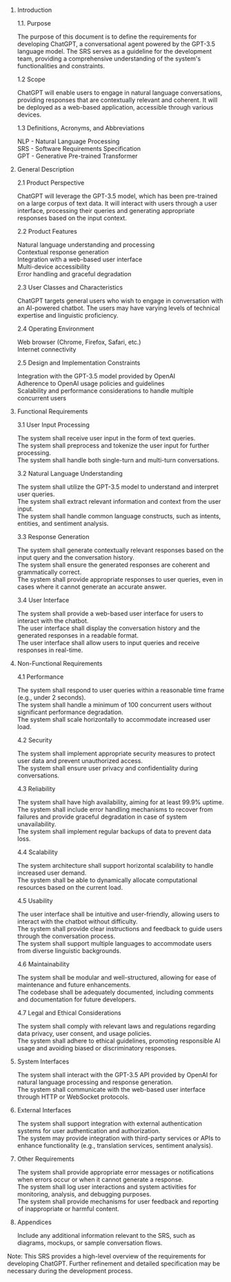 1. Introduction

   1.1. Purpose

   The purpose of this document is to define the requirements for developing ChatGPT, a conversational agent powered by the GPT-3.5 language model. The SRS serves as a guideline for the development team, providing a comprehensive understanding of the system's functionalities and constraints.

   1.2 Scope

   ChatGPT will enable users to engage in natural language conversations, providing responses that are contextually relevant and coherent. It will be deployed as a web-based application, accessible through various devices.

   1.3 Definitions, Acronyms, and Abbreviations

   NLP - Natural Language Processing  
   SRS - Software Requirements Specification  
   GPT - Generative Pre-trained Transformer

2. General Description

   2.1 Product Perspective

   ChatGPT will leverage the GPT-3.5 model, which has been pre-trained on a large corpus of text data. It will interact with users through a user interface, processing their queries and generating appropriate responses based on the input context.

   2.2 Product Features

   Natural language understanding and processing  
   Contextual response generation  
   Integration with a web-based user interface  
   Multi-device accessibility  
   Error handling and graceful degradation

   2.3 User Classes and Characteristics

   ChatGPT targets general users who wish to engage in conversation with an AI-powered chatbot. The users may have varying levels of technical expertise and linguistic proficiency.

   2.4 Operating Environment

   Web browser (Chrome, Firefox, Safari, etc.)  
   Internet connectivity

   2.5 Design and Implementation Constraints

   Integration with the GPT-3.5 model provided by OpenAI  
   Adherence to OpenAI usage policies and guidelines  
   Scalability and performance considerations to handle multiple concurrent users

3. Functional Requirements

   3.1 User Input Processing

   The system shall receive user input in the form of text queries.  
   The system shall preprocess and tokenize the user input for further processing.  
   The system shall handle both single-turn and multi-turn conversations.

   3.2 Natural Language Understanding

   The system shall utilize the GPT-3.5 model to understand and interpret user queries.  
   The system shall extract relevant information and context from the user input.  
   The system shall handle common language constructs, such as intents, entities, and sentiment analysis.

   3.3 Response Generation

   The system shall generate contextually relevant responses based on the input query and the conversation history.  
   The system shall ensure the generated responses are coherent and grammatically correct.  
   The system shall provide appropriate responses to user queries, even in cases where it cannot generate an accurate answer.

   3.4 User Interface

   The system shall provide a web-based user interface for users to interact with the chatbot.  
   The user interface shall display the conversation history and the generated responses in a readable format.  
   The user interface shall allow users to input queries and receive responses in real-time.

4. Non-Functional Requirements

   4.1 Performance

   The system shall respond to user queries within a reasonable time frame (e.g., under 2 seconds).  
   The system shall handle a minimum of 100 concurrent users without significant performance degradation.  
   The system shall scale horizontally to accommodate increased user load.

   4.2 Security

   The system shall implement appropriate security measures to protect user data and prevent unauthorized access.  
   The system shall ensure user privacy and confidentiality during conversations.

   4.3 Reliability

   The system shall have high availability, aiming for at least 99.9% uptime.  
   The system shall include error handling mechanisms to recover from failures and provide graceful degradation in case of system unavailability.  
   The system shall implement regular backups of data to prevent data loss.

   4.4 Scalability

   The system architecture shall support horizontal scalability to handle increased user demand.  
   The system shall be able to dynamically allocate computational resources based on the current load.

   4.5 Usability

   The user interface shall be intuitive and user-friendly, allowing users to interact with the chatbot without difficulty.  
   The system shall provide clear instructions and feedback to guide users through the conversation process.  
   The system shall support multiple languages to accommodate users from diverse linguistic backgrounds.

   4.6 Maintainability

   The system shall be modular and well-structured, allowing for ease of maintenance and future enhancements.  
   The codebase shall be adequately documented, including comments and documentation for future developers.

   4.7 Legal and Ethical Considerations

   The system shall comply with relevant laws and regulations regarding data privacy, user consent, and usage policies.  
   The system shall adhere to ethical guidelines, promoting responsible AI usage and avoiding biased or discriminatory responses.

5. System Interfaces

   The system shall interact with the GPT-3.5 API provided by OpenAI for natural language processing and response generation.  
   The system shall communicate with the web-based user interface through HTTP or WebSocket protocols.

6. External Interfaces

   The system shall support integration with external authentication systems for user authentication and authorization.  
   The system may provide integration with third-party services or APIs to enhance functionality (e.g., translation services, sentiment analysis).

7. Other Requirements

   The system shall provide appropriate error messages or notifications when errors occur or when it cannot generate a response.  
   The system shall log user interactions and system activities for monitoring, analysis, and debugging purposes.  
   The system shall provide mechanisms for user feedback and reporting of inappropriate or harmful content.

8. Appendices

   Include any additional information relevant to the SRS, such as diagrams, mockups, or sample conversation flows.

Note: This SRS provides a high-level overview of the requirements for developing ChatGPT. Further refinement and detailed specification may be necessary during the development process.
